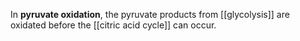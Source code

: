In **pyruvate oxidation**, the pyruvate products from [[glycolysis]] are oxidated before the [[citric acid cycle]] can occur.
